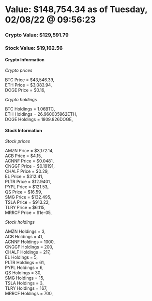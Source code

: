 # Value: $148,754.34 as of Tuesday, 02/08/22 @ 09:56:23 

### Crypto Value: $129,591.79

### Stock Value: $19,162.56

#### Crypto Information 
*Crypto prices* 

BTC Price = $43,546.39,  
ETH Price = $3,083.94,  
DOGE Price = $0.16,  


*Crypto holdings* 

BTC Holdings = 1.06BTC,  
ETH Holdings = 26.960005962ETH,  
DOGE Holdings = 1809.826DOGE,  


#### Stock Information 

*Stock prices* 

AMZN Price = $3,172.14,  
ACB Price = $4.15,  
ACNNF Price = $0.0481,  
CNGGF Price = $0.19191,  
CHALF Price = $0.29,  
EL Price = $312.41,  
PLTR Price = $12.9401,  
PYPL Price = $121.53,  
QS Price = $16.59,  
SMG Price = $132.495,  
TSLA Price = $913.22,  
TLRY Price = $6.115,  
MRRCF Price = $1e-05,  


*Stock holdings* 

AMZN Holdings = 3,  
ACB Holdings = 41,  
ACNNF Holdings = 1000,  
CNGGF Holdings = 200,  
CHALF Holdings = 217,  
EL Holdings = 5,  
PLTR Holdings = 61,  
PYPL Holdings = 6,  
QS Holdings = 30,  
SMG Holdings = 15,  
TSLA Holdings = 3,  
TLRY Holdings = 167,  
MRRCF Holdings = 700,  


